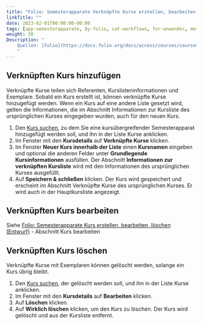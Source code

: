 ```yaml
---
title: "Folio: Semesterapparate Verknüpfte Kurse erstellen, bearbeiten, löschen"
linkTitle: ""
date: 2023-02-01T00:00:00-00:00
tags: [app-semesterapparate, by-folio, cat-workflows, for-anwender, meta-workflow_sammlung]
weight: 30
Description: "
    Quellen: [Folio](https://docs.folio.org/docs/access/courses/courses/#adding-a-cross-listed-course ) & [GBV](https://info.gbv.de/pages/viewpage.action?pageId=843841628)
    "
---
```


## Verknüpften Kurs hinzufügen

Verknüpfte Kurse teilen sich Referenten, Kurslisteninformationen und Exemplare. Sobald ein Kurs erstellt ist, können verknüpfte Kurse hinzugefügt werden. Wenn ein Kurs auf eine andere Liste gesetzt wird, gelten die Informationen, die im Abschnitt Informationen zur Kursliste des ursprünglichen Kurses eingegeben wurden, auch für den neuen Kurs.

1.  Den [Kurs suchen](https://info.gbv.de/display/FOLIOGBVEXTERN/Folio%3A+Semesterapparate+Suche+nach+Kursen+und+reservierten+Exemplaren), zu dem Sie eine kursübergreifender Semesterapparat hinzugefügt werden soll, und ihn in der Liste Kurse anklicken.
2.  Im Fenster mit den **Kursdetails** auf **Verknüpfte Kurse** klicken.
3.  Im Fenster **Neuer Kurs innerhalb der Liste** einen **Kursnamen** eingeben und optional die anderen Felder unter **Grundlegende Kursinformationen** ausfüllen. Der Abschnitt **Informationen zur verknüpften Kursliste** wird mit den Informationen des ursprünglichen Kurses ausgefüllt.
4.  Auf **Speichern & schließen** klicken. Der Kurs wird gespeichert und erscheint im Abschnitt Verknüpfte Kurse des ursprünglichen Kurses. Er wird auch in der Hauptkursliste angezeigt.

## Verknüpften Kurs bearbeiten

Siehe [Folio: Semesterapparate Kurs erstellen, bearbeiten, löschen (Entwurf)](https://info.gbv.de/pages/viewpage.action?pageId=843841625) - Abschnitt Kurs bearbeiten

## Verknüpften Kurs löschen

Verknüpfte Kurse mit Exemplaren können gelöscht werden, solange ein Kurs übrig bleibt.

1.  Den [Kurs suchen](https://info.gbv.de/display/FOLIOGBVEXTERN/Folio%3A+Semesterapparate+Suche+nach+Kursen+und+reservierten+Exemplaren), der gelöscht werden soll, und ihn in der Liste Kurse anklicken.
2.  Im Fenster mit den **Kursdetails** auf **Bearbeiten** klicken.
3.  Auf **Löschen** klicken.
4.  Auf **Wirklich löschen** klicken, um den Kurs zu löschen. Der Kurs wird gelöscht und aus der Kursliste entfernt.

